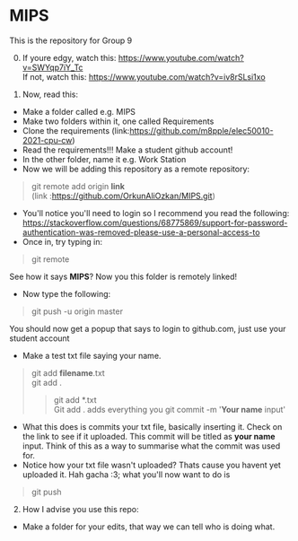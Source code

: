 # MIPS
This is the repository for Group 9

0)  If youre edgy, watch this:
https://www.youtube.com/watch?v=SWYqp7iY_Tc
<br>If not, watch this:
https://www.youtube.com/watch?v=iv8rSLsi1xo

1)  Now, read this:<br>
  -  Make a folder called e.g. MIPS <br>
  -  Make two folders within it, one called Requirements <br>
  -  Clone the requirements (link:https://github.com/m8pple/elec50010-2021-cpu-cw) <br>
  -  Read the requirements!!! Make a student github account!<br>
  -  In the other folder, name it e.g. Work Station <br>
  -  Now we will be adding this repository as a remote repository:<br>
  > git remote add origin **link** <br> 
  (link :https://github.com/OrkunAliOzkan/MIPS.git) <br>
  
  - You'll notice you'll need to login so I recommend you read the following: https://stackoverflow.com/questions/68775869/support-for-password-authentication-was-removed-please-use-a-personal-access-to
  - Once in, try typing in: <br>
  > git remote <br>

  See how it says **MIPS**? Now you this folder is remotely linked!
  - Now type the following: <br>
  > git push -u origin master <br>

  You should now get a popup that says to login to github.com, just use your student account <br>
  - Make a test txt file saying your name. 
  > git add **filename**.txt <br>
  > git add . <br>
  > > git add *.txt <br>
 Git add . adds everything you 
 > git commit -m '**Your name** input'

- What this does is commits your txt file, basically inserting it. Check on the link to see if it uploaded. This commit will be titled as **your name** input. Think of this as a way to summarise what the commit was used for.
- Notice how your txt file wasn't uploaded? Thats cause you havent yet uploaded it. Hah gacha :3; what you'll now want to do is<br>
> git push
2)  How I advise you use this repo:
- Make a folder for your edits, that way we can tell who is doing what. 
